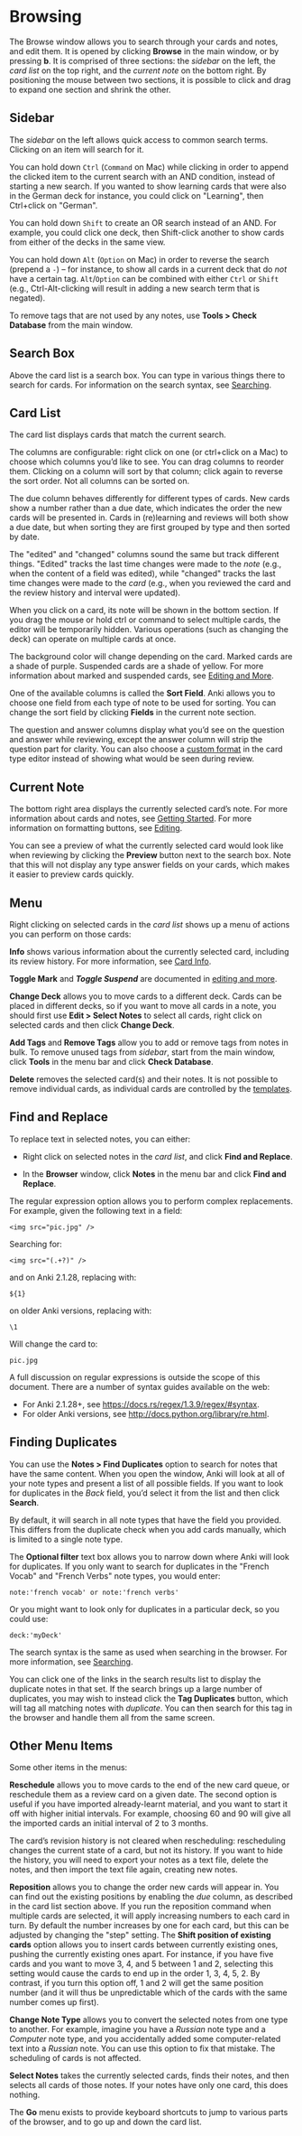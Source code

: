 # Browsing

The Browse window allows you to search through your cards and notes, and edit
them. It is opened by clicking **Browse** in the main window, or by pressing
**b**. It is comprised of three sections: the *sidebar* on the
left, the *card list* on the top right, and the *current note* on the bottom
right. By positioning the mouse between two sections, it is possible to click
and drag to expand one section and shrink the other.

## Sidebar

The *sidebar* on the left allows quick access to common search terms. Clicking
on an item will search for it.

You can hold down `Ctrl` (`Command` on Mac) while clicking in order to append
the clicked item to the current search with an AND condition, instead of
starting a new search. If you wanted to show learning cards that were
also in the German deck for instance, you could click on "Learning",
then Ctrl+click on "German".

You can hold down `Shift` to create an OR search instead of an AND. For
example, you could click one deck, then Shift-click another to show
cards from either of the decks in the same view.

You can hold down `Alt` (`Option` on Mac) in order to reverse the search
(prepend a `-`) – for instance, to show all cards in a current deck that
do *not* have a certain tag. `Alt`/`Option` can be combined with either `Ctrl`
or `Shift` (e.g., Ctrl-Alt-clicking will result in adding a new search
term that is negated).

To remove tags that are not used by any notes, use **Tools &gt; Check Database**
from the main window.

## Search Box

Above the card list is a search box. You can type in various things
there to search for cards. For information on the search syntax,
see [Searching](searching.md).

## Card List

The card list displays cards that match the current search.

The columns are configurable: right click on one (or ctrl+click on a
Mac) to choose which columns you’d like to see. You can drag columns to
reorder them. Clicking on a column will sort by that column; click again
to reverse the sort order. Not all columns can be sorted on.

The due column behaves differently for different types of cards. New
cards show a number rather than a due date, which indicates the order
the new cards will be presented in. Cards in (re)learning and reviews
will both show a due date, but when sorting they are first grouped by
type and then sorted by date.

The "edited" and "changed" columns sound the same but track different
things. "Edited" tracks the last time changes were made to the _note_
(e.g., when the content of a field was edited), while "changed" tracks
the last time changes were made to the _card_ (e.g., when you reviewed
the card and the review history and interval were updated).

When you click on a card, its note will be shown in the bottom section.
If you drag the mouse or hold ctrl or command to select multiple cards,
the editor will be temporarily hidden. Various operations (such as
changing the deck) can operate on multiple cards at once.

The background color will change depending on the card. Marked cards
are a shade of purple. Suspended cards are a shade of yellow. For more
information about marked and suspended cards, see [Editing and
More](studying.md#editing-and-more).

One of the available columns is called the **Sort Field**. Anki allows you
to choose one field from each type of note to be used for sorting. You
can change the sort field by clicking **Fields** in the current note
section.

The question and answer columns display what you’d see on the question
and answer while reviewing, except the answer column will strip the
question part for clarity. You can also choose a [custom
format](templates/styling.md#browser-appearance) in the card type editor instead of showing
what would be seen during review.

## Current Note

The bottom right area displays the currently selected card’s note. For
more information about cards and notes, see [Getting Started](getting-started.md).
For more information on formatting buttons, see [Editing](editing.md).

You can see a preview of what the currently selected card would look
like when reviewing by clicking the **Preview** button next to the search
box. Note that this will not display any type answer fields on your
cards, which makes it easier to preview cards quickly.

## Menu

Right clicking on selected cards in the *card list* shows up a menu of actions 
you can perform on those cards:

**Info** shows various information about the currently selected card,
including its review history. For more information, see [Card Info](stats.md#card-info).

**Toggle Mark** and ***Toggle Suspend*** are documented in
[editing and more](studying.md#editing-and-more).

**Change Deck** allows you to move cards to a different deck. Cards can be
placed in different decks, so if you want to move all cards in a note,
you should first use **Edit &gt; Select Notes** to select all cards, right click on
selected cards and then click **Change Deck**.

**Add Tags** and **Remove Tags** allow you to add or remove tags from notes
in bulk. To remove unused tags from *sidebar*, start from the main window,
click **Tools** in the menu bar and click **Check Database**.

**Delete** removes the selected card(s) and their notes. It is not
possible to remove individual cards, as individual cards are controlled
by the [templates](templates/intro.md).

## Find and Replace

To replace text in selected notes, you can either:

- Right click on selected notes in the *card list*, and click **Find and Replace**.

- In the **Browser** window, click **Notes** in the menu bar and click **Find and Replace**.

The regular expression option allows you to perform complex replacements.
For example, given the following text in a field:

    <img src="pic.jpg" />

Searching for:

    <img src="(.+?)" />

and on Anki 2.1.28, replacing with:

    ${1}

on older Anki versions, replacing with:

    \1

Will change the card to:

    pic.jpg

A full discussion on regular expressions is outside the scope of this document.
There are a number of syntax guides available on the web:
- For Anki 2.1.28+, see <https://docs.rs/regex/1.3.9/regex/#syntax>.
- For older Anki versions, see <http://docs.python.org/library/re.html>.

## Finding Duplicates

You can use the **Notes > Find Duplicates** option to search for notes that
have the same content. When you open the window, Anki will look at all
of your note types and present a list of all possible fields. If you
want to look for duplicates in the *Back* field, you’d select it from
the list and then click **Search**.

By default, it will search in all note types that have the field you provided. 
This differs from the duplicate check when you add cards manually, which 
is limited to a single note type.

The **Optional filter** text box allows you to narrow down where Anki will
look for duplicates. If you only want to search for duplicates in the
"French Vocab" and "French Verbs" note types, you would enter:

    note:'french vocab' or note:'french verbs'

Or you might want to look only for duplicates in a particular deck, so
you could use:

    deck:'myDeck'

The search syntax is the same as used when searching in the browser.
For more information, see [Searching](searching.md).

You can click one of the links in the search results list to display the
duplicate notes in that set. If the search brings up a large number of
duplicates, you may wish to instead click the **Tag Duplicates** button,
which will tag all matching notes with *duplicate*. You can then search
for this tag in the browser and handle them all from the same screen.

## Other Menu Items

Some other items in the menus:

**Reschedule** allows you to move cards to the end of the new card queue,
or reschedule them as a review card on a given date. The second option
is useful if you have imported already-learnt material, and you want to
start it off with higher initial intervals. For example, choosing 60 and
90 will give all the imported cards an initial interval of 2 to 3
months.

The card’s revision history is not cleared when rescheduling:
rescheduling changes the current state of a card, but not its history.
If you want to hide the history, you will need to export your notes as a
text file, delete the notes, and then import the text file again,
creating new notes.

**Reposition** allows you to change the order new cards will appear in.
You can find out the existing positions by enabling the _due_ column, as
described in the card list section above. If you run the reposition
command when multiple cards are selected, it will apply increasing
numbers to each card in turn. By default the number increases by one for
each card, but this can be adjusted by changing the "step" setting. The
**Shift position of existing cards** option allows you to insert cards
between currently existing ones, pushing the currently existing ones
apart. For instance, if you have five cards and you want to move 3, 4,
and 5 between 1 and 2, selecting this setting would cause the cards to
end up in the order 1, 3, 4, 5, 2. By contrast, if you turn this option
off, 1 and 2 will get the same position number (and it will thus be
unpredictable which of the cards with the same number comes up first).

**Change Note Type** allows you to convert the selected notes from one
type to another. For example, imagine you have a *Russian* note type and a
*Computer* note type, and you accidentally added some computer-related
text into a *Russian* note. You can use this option to fix that mistake.
The scheduling of cards is not affected.

**Select Notes** takes the currently selected cards, finds their notes,
and then selects all cards of those notes. If your notes have only one
card, this does nothing.

The **Go** menu exists to provide keyboard shortcuts to jump to various
parts of the browser, and to go up and down the card list.
